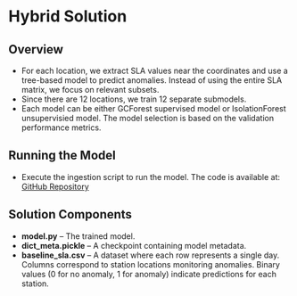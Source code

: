 # Hybrid Solution  

## Overview  
- For each location, we extract SLA values near the coordinates and use a tree-based model to predict anomalies. Instead of using the entire SLA matrix, we focus on relevant subsets.  
- Since there are 12 locations, we train 12 separate submodels.  
- Each model can be either GCForest supervised model or IsolationForest unsupervisied model. The model selection is based on the validation performance metrics.

## Running the Model  
- Execute the ingestion script to run the model. The code is available at:  
  [GitHub Repository](https://github.com/iharp-institute/HDR-ML-Challenge-public/blob/main/codabench_files/ingestion_program/ingestion.py)  

## Solution Components  
- **model.py** – The trained model.  
- **dict_meta.pickle** – A checkpoint containing model metadata.  
- **baseline_sla.csv** – A dataset where each row represents a single day. Columns correspond to station locations monitoring anomalies. Binary values (0 for no anomaly, 1 for anomaly) indicate predictions for each station.  

